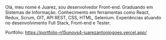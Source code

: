  Olá, meu nome é Juarez, sou desenvolvedor Front-end. Graduando em Sistemas de Informação. 
 Conhecimento em ferramentas como React, Redux, Scrum, GIT, API REST, CSS, HTML, Selenium. Experiências atuando no desenvolvimento Full Stack, Front-end e Tester. 

Portfólio: https://portfolio-n15unovs4-juarezantoniogoes.vercel.app/ 
